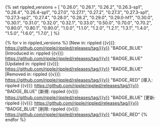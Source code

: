 <!-- rippled release notes links -->

{% set rippled_versions = [
    "0.26.0",
    "0.26.1",
    "0.26.2",
    "0.26.3-sp1",
    "0.26.4",
    "0.26.4-sp1",
    "0.27.0",
    "0.27.1",
    "0.27.2",
    "0.27.3",
    "0.27.3-sp1",
    "0.27.3-sp2",
    "0.27.4",
    "0.28.0",
    "0.28.2",
    "0.29.0",
    "0.29.0-hf1",
    "0.30.0",
    "0.30.1",
    "0.31.0",
    "0.32.0",
    "0.32.1",
    "0.33.0",
    "0.50.0",
    "0.70.0",
    "0.70.2",
    "0.80.0",
    "0.80.1",
    "0.90.0",
    "1.0.0",
    "1.1.0",
    "1.2.0",
    "1.2.1",
    "1.3.1",
    "1.4.0",
    "1.5.0",
    "1.6.0",
    "1.7.0",
] %}

{% for v in rippled_versions %}
[New in: rippled {{v}}]: https://github.com/ripple/rippled/releases/tag/{{v}} "BADGE_BLUE"
[Introduced in: rippled {{v}}]: https://github.com/ripple/rippled/releases/tag/{{v}} "BADGE_BLUE"
[Updated in: rippled {{v}}]: https://github.com/ripple/rippled/releases/tag/{{v}} "BADGE_BLUE"
[Removed in: rippled {{v}}]: https://github.com/ripple/rippled/releases/tag/{{v}} "BADGE_RED"
[導入: rippled {{v}}]: https://github.com/ripple/rippled/releases/tag/{{v}} "BADGE_BLUE"
[新規: rippled {{v}}]: https://github.com/ripple/rippled/releases/tag/{{v}} "BADGE_BLUE"
[更新: rippled {{v}}]: https://github.com/ripple/rippled/releases/tag/{{v}} "BADGE_BLUE"
[削除: rippled {{v}}]: https://github.com/ripple/rippled/releases/tag/{{v}} "BADGE_RED"
{% endfor %}
